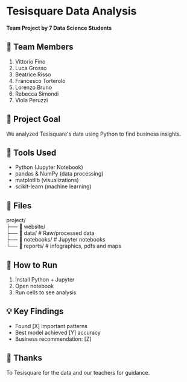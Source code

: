 # Tesisquare Data Analysis

**Team Project by 7 Data Science Students**

## 👥 Team Members
1. Vittorio Fino
2. Luca Grosso
3. Beatrice Risso
4. Francesco Torterolo
5. Lorenzo Bruno
6. Rebecca Simondi
7. Viola Peruzzi

## 🎯 Project Goal
We analyzed Tesisquare's data using Python to find business insights.

## 🔧 Tools Used
- Python (Jupyter Notebook)
- pandas & NumPy (data processing)
- matplotlib (visualizations)
- scikit-learn (machine learning)

## 📂 Files

project/  
├── 📁 website/  
├── 📁 data/            # Raw/processed data  
├── 📁 notebooks/       # Jupyter notebooks  
└── 📁 reports/         # infographics, pdfs and maps  

## 🚀 How to Run
1. Install Python + Jupyter
2. Open notebook
3. Run cells to see analysis

## 💡 Key Findings
- Found [X] important patterns
- Best model achieved [Y] accuracy
- Business recommendation: [Z]

## 🙏 Thanks
To Tesisquare for the data and our teachers for guidance.
